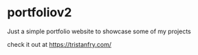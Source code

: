# portfoliov2
Just a simple portfolio website to showcase some of my projects

check it out at https://tristanfry.com/
